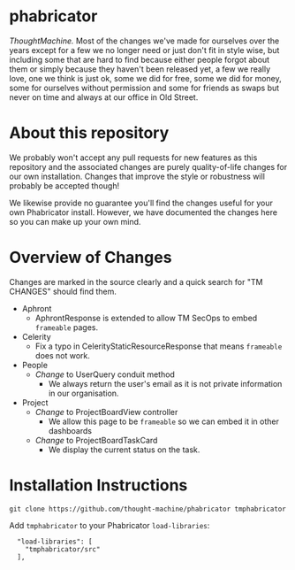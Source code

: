 # phabricator
*ThoughtMachine.* Most of the changes we've
made for ourselves over the years
except for a few we no longer need
or just don't fit in style wise, but
including some that are hard to find
because either people forgot about
them or simply because they haven't
been released yet, a few we really love,
one we think is just ok, some we did
for free, some we did for money, some
for ourselves without permission and
some for friends as swaps but never on
time and always at our office in Old Street.


# About this repository

We probably won't accept any pull requests for new features as this repository
and the associated changes are purely quality-of-life changes for our own
installation. Changes that improve the style or robustness will probably be
accepted though!

We likewise provide no guarantee you'll find the changes useful for your own
Phabricator install. However, we have documented the changes here so you can
make up your own mind.

# Overview of Changes

Changes are marked in the source clearly and a quick search for "TM CHANGES"
should find them.

 * Aphront
   * AphrontResponse is extended to allow TM SecOps to embed `frameable` pages.
 * Celerity
   * Fix a typo in CelerityStaticResourceResponse that means `frameable`
     does not work.
 * People
   * *Change* to UserQuery conduit method
     * We always return the user's email as it is not private information in
       our organisation.
 * Project
   * *Change* to ProjectBoardView controller
     * We allow this page to be `frameable` so we can embed it in other dashboards
   * *Change* to ProjectBoardTaskCard
     * We display the current status on the task.

# Installation Instructions

```
git clone https://github.com/thought-machine/phabricator tmphabricator
```

Add `tmphabricator` to your Phabricator `load-libraries`:

```
  "load-libraries": [
    "tmphabricator/src"
  ],
```
